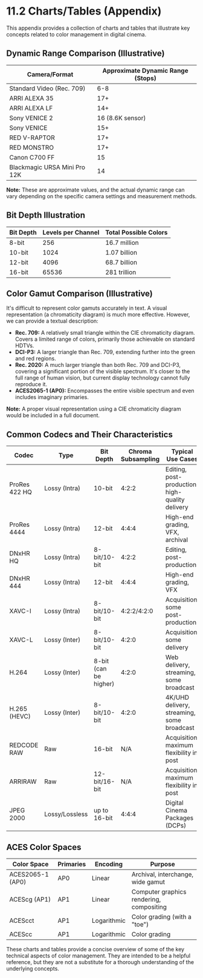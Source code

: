 # 11.2 Charts/Tables (Appendix)

This appendix provides a collection of charts and tables that illustrate key concepts related to color management in digital cinema.

## Dynamic Range Comparison (Illustrative)

| Camera/Format      | Approximate Dynamic Range (Stops) |
| ------------------ | --------------------------------- |
| Standard Video (Rec. 709) | 6-8                               |
| ARRI ALEXA 35      | 17+                               |
| ARRI ALEXA LF      | 14+                               |
| Sony VENICE 2      | 16 (8.6K sensor)                  |
| Sony VENICE       | 15+                               |
| RED V-RAPTOR       | 17+                               |
| RED MONSTRO        | 17+                               |
| Canon C700 FF      | 15                                |
| Blackmagic URSA Mini Pro 12K | 14                                |

**Note:** These are approximate values, and the actual dynamic range can vary depending on the specific camera settings and measurement methods.

## Bit Depth Illustration

| Bit Depth | Levels per Channel | Total Possible Colors        |
| --------- | ------------------ | ---------------------------- |
| 8-bit     | 256                | 16.7 million                 |
| 10-bit    | 1024               | 1.07 billion                 |
| 12-bit    | 4096               | 68.7 billion                 |
| 16-bit    | 65536              | 281 trillion                 |

## Color Gamut Comparison (Illustrative)

It's difficult to represent color gamuts accurately in text. A visual representation (a chromaticity diagram) is much more effective. However, we can provide a textual description:

*   **Rec. 709:** A relatively small triangle within the CIE chromaticity diagram. Covers a limited range of colors, primarily those achievable on standard HDTVs.
*   **DCI-P3:** A larger triangle than Rec. 709, extending further into the green and red regions.
*   **Rec. 2020:** A much larger triangle than both Rec. 709 and DCI-P3, covering a significant portion of the visible spectrum.  It's closer to the full range of human vision, but current display technology cannot fully reproduce it.
* **ACES2065-1 (AP0):** Encompasses the entire visible spectrum and even includes imaginary primaries.

**Note:** A proper visual representation using a CIE chromaticity diagram would be included in a full document.

## Common Codecs and Their Characteristics

| Codec             | Type          | Bit Depth     | Chroma Subsampling | Typical Use Cases                               |
| ----------------- | ------------- | ------------- | ------------------ | ----------------------------------------------- |
| ProRes 422 HQ     | Lossy (Intra) | 10-bit        | 4:2:2              | Editing, post-production, high-quality delivery |
| ProRes 4444       | Lossy (Intra) | 12-bit        | 4:4:4              | High-end grading, VFX, archival                |
| DNxHR HQ          | Lossy (Intra) | 8-bit/10-bit  | 4:2:2              | Editing, post-production                        |
| DNxHR 444         | Lossy (Intra) | 12-bit        | 4:4:4              | High-end grading, VFX                           |
| XAVC-I           | Lossy (Intra) | 8-bit/10-bit  | 4:2:2/4:2:0        | Acquisition, some post-production               |
| XAVC-L           | Lossy (Inter) | 8-bit/10-bit  | 4:2:0              | Acquisition, some delivery                      |
| H.264             | Lossy (Inter) | 8-bit (can be higher) | 4:2:0              | Web delivery, streaming, some broadcast         |
| H.265 (HEVC)      | Lossy (Inter) | 8-bit/10-bit  | 4:2:0              | 4K/UHD delivery, streaming, some broadcast      |
| REDCODE RAW       | Raw           | 16-bit        | N/A                | Acquisition, maximum flexibility in post        |
| ARRIRAW           | Raw           | 12-bit/16-bit | N/A                | Acquisition, maximum flexibility in post        |
| JPEG 2000        | Lossy/Lossless| up to 16-bit  | 4:4:4              | Digital Cinema Packages (DCPs)                  |

## ACES Color Spaces

| Color Space    | Primaries | Encoding    | Purpose                                      |
| -------------- | --------- | ----------- | -------------------------------------------- |
| ACES2065-1 (AP0) | AP0       | Linear      | Archival, interchange, wide gamut            |
| ACEScg (AP1)    | AP1       | Linear      | Computer graphics rendering, compositing     |
| ACEScct        | AP1       | Logarithmic | Color grading (with a "toe")                 |
| ACEScc         | AP1       | Logarithmic | Color grading                                |

These charts and tables provide a concise overview of some of the key technical aspects of color management. They are intended to be a helpful reference, but they are not a substitute for a thorough understanding of the underlying concepts.
